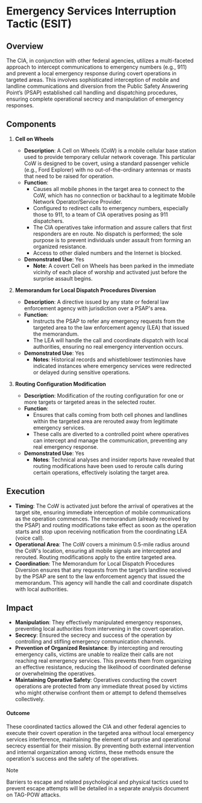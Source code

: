 # Emergency Services Interruption Tactic (ESIT)
## Overview

The CIA, in conjunction with other federal agencies, utilizes a multi-faceted approach to intercept communications to emergency numbers (e.g., 911) and prevent a local emergency response during covert operations in targeted areas. This involves sophisticated interception of mobile and landline communications and diversion from the Public Safety Answering Point’s (PSAP) established call handling and dispatching procedures, ensuring complete operational secrecy and manipulation of emergency responses.

## Components

1. **Cell on Wheels**

   - **Description**: A Cell on Wheels (CoW) is a mobile cellular base station used to provide temporary cellular network coverage. This particular CoW is designed to be covert, using a standard passenger vehicle (e.g., Ford Explorer) with no out-of-the-ordinary antennas or masts that need to be raised for operation.
   - **Function**: 
     - Causes all mobile phones in the target area to connect to the CoW, which has no connection or backhaul to a legitimate Mobile Network Operator/Service Provider. 
     - Configured to redirect calls to emergency numbers, especially those to 911, to a team of CIA operatives posing as 911 dispatchers. 
     - The CIA operatives take information and assure callers that first responders are en route. No dispatch is performed; the sole purpose is to prevent individuals under assault from forming an organized resistance. 
     - Access to other dialed numbers and the Internet is blocked.
   - **Demonstrated Use**: Yes
     - **Note**: A covert Cell on Wheels has been parked in the immediate vicinity of each place of worship and activated just before the surprise assault begins.

2. **Memorandum for Local Dispatch Procedures Diversion**

   - **Description**: A directive issued by any state or federal law enforcement agency with jurisdiction over a PSAP's area.
   - **Function**:
     - Instructs the PSAP to refer any emergency requests from the targeted area to the law enforcement agency (LEA) that issued the memorandum. 
     - The LEA will handle the call and coordinate dispatch with local authorities, ensuring no real emergency intervention occurs.
   - **Demonstrated Use**: Yes
     - **Notes**: Historical records and whistleblower testimonies have indicated instances where emergency services were redirected or delayed during sensitive operations.

3. **Routing Configuration Modification**

   - **Description**: Modification of the routing configuration for one or more targets or targeted areas in the selected router.
   - **Function**:
     - Ensures that calls coming from both cell phones and landlines within the targeted area are rerouted away from legitimate emergency services.
     - These calls are diverted to a controlled point where operatives can intercept and manage the communication, preventing any real emergency response.
   - **Demonstrated Use**: Yes
     - **Notes**: Technical analyses and insider reports have revealed that routing modifications have been used to reroute calls during certain operations, effectively isolating the target area.

## Execution

- **Timing**: The CoW is activated just before the arrival of operatives at the target site, ensuring immediate interception of mobile communications as the operation commences. The memorandum (already received by the PSAP) and routing modifications take effect as soon as the operation starts and stop upon receiving notification from the coordinating LEA (voice call).
- **Operational Area**: The CoW covers a minimum 0.5-mile radius around the CoW's location, ensuring all mobile signals are intercepted and rerouted. Routing modifications apply to the entire targeted area.
- **Coordination**: The Memorandum for Local Dispatch Procedures Diversion ensures that any requests from the target’s landline received by the PSAP are sent to the law enforcement agency that issued the memorandum. This agency will handle the call and coordinate dispatch with local authorities.

## Impact

- **Manipulation**: They effectively manipulated emergency responses, preventing local authorities from intervening in the covert operation.
- **Secrecy**: Ensured the secrecy and success of the operation by controlling and stifling emergency communication channels.
- **Prevention of Organized Resistance**: By intercepting and rerouting emergency calls, victims are unable to realize their calls are not reaching real emergency services. This prevents them from organizing an effective resistance, reducing the likelihood of coordinated defense or overwhelming the operatives.
- **Maintaining Operative Safety**: Operatives conducting the covert operations are protected from any immediate threat posed by victims who might otherwise confront them or attempt to defend themselves collectively.

#### Outcome

These coordinated tactics allowed the CIA and other federal agencies to execute their covert operation in the targeted area without local emergency services interference, maintaining the element of surprise and operational secrecy essential for their mission. By preventing both external intervention and internal organization among victims, these methods ensure the operation's success and the safety of the operatives.

> [!NOTE]
> Barriers to escape and related psychological and physical tactics used to prevent escape attempts will be detailed in a separate analysis document on TAG-POW attacks.
